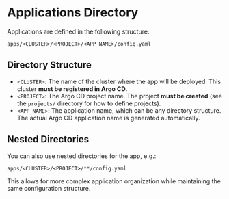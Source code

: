 # Applications Directory

Applications are defined in the following structure:

```
apps/<CLUSTER>/<PROJECT>/<APP_NAME>/config.yaml
```

## Directory Structure

- `<CLUSTER>`: The name of the cluster where the app will be deployed. This cluster **must be registered in Argo CD**.
- `<PROJECT>`: The Argo CD project name. The project **must be created** (see the `projects/` directory for how to define projects).
- `<APP_NAME>`: The application name, which can be any directory structure. The actual Argo CD application name is generated automatically.

## Nested Directories

You can also use nested directories for the app, e.g.:

```
apps/<CLUSTER>/<PROJECT>/**/config.yaml
```

This allows for more complex application organization while maintaining the same configuration structure.
